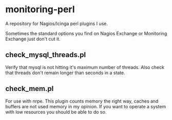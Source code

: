 monitoring-perl
===============

A repository for Nagios/Icinga perl plugins I use.

Sometimes the standard options you find on Nagios Exchange or Monitoring
Exchange just don't cut it.

check_mysql_threads.pl
----------------------

Verify that mysql is not hitting it's maximum number of threads.
Also check that threads don't remain longer than <n> seconds in a state.

check_mem.pl
------------

For use with nrpe. This plugin counts memory the right way, caches and buffers
are not used memory in my opinion. If you want to operate a system with low
resources you should be able to do so.
